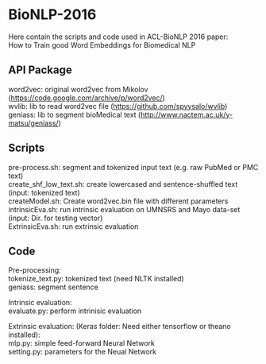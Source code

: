 # BioNLP-2016
Here contain the scripts and code used in ACL-BioNLP 2016 paper: <br />
How to Train good Word Embeddings for Biomedical NLP

## API Package
word2vec: original word2vec from Mikolov (https://code.google.com/archive/p/word2vec/) <br />
wvlib: lib to read word2vec file (https://github.com/spyysalo/wvlib) <br />
geniass: lib to segment bioMedical text (http://www.nactem.ac.uk/y-matsu/geniass/)  <br />

## Scripts
pre-process.sh: segment and tokenized input text (e.g. raw PubMed or PMC text) <br />
create_shf_low_text.sh: create lowercased and sentence-shuffled text (input: tokenized text) <br />
createModel.sh: Create word2vec.bin file with different parameters <br />
intrinsicEva.sh: run intrinsic evaluation on UMNSRS and Mayo data-set (input: Dir. for testing vector) <br />
ExtrinsicEva.sh: run extrinsic evaluation <br />

## Code
Pre-processing: <br />
tokenize_text.py: tokenized text (need NLTK installed) <br />
geniass: segment sentence <br />

Intrinsic evaluation: <br />
evaluate.py: perform intrinisic evaluation <br />

Extrinsic evaluation: (Keras folder: Need either tensorflow or theano installed): <br />
mlp.py: simple feed-forward Neural Network <br />
setting.py: parameters for the Neual Network <br />